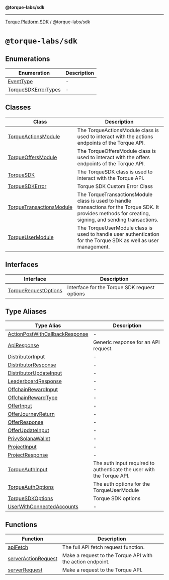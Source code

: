 **@torque-labs/sdk**

***

[Torque Platform SDK](../README.md) / @torque-labs/sdk

# `@torque-labs/sdk`

## Enumerations

| Enumeration | Description |
| ------ | ------ |
| [EventType](enumerations/eventtype.md) | - |
| [TorqueSDKErrorTypes](enumerations/torquesdkerrortypes.md) | - |

## Classes

| Class | Description |
| ------ | ------ |
| [TorqueActionsModule](classes/torqueactionsmodule.md) | The TorqueActionsModule class is used to interact with the actions endpoints of the Torque API. |
| [TorqueOffersModule](classes/torqueoffersmodule.md) | The TorqueOffersModule class is used to interact with the offers endpoints of the Torque API. |
| [TorqueSDK](classes/torquesdk.md) | The TorqueSDK class is used to interact with the Torque API. |
| [TorqueSDKError](classes/torquesdkerror.md) | Torque SDK Custom Error Class |
| [TorqueTransactionsModule](classes/torquetransactionsmodule.md) | The TorqueTransactionsModule class is used to handle transactions for the Torque SDK. It provides methods for creating, signing, and sending transactions. |
| [TorqueUserModule](classes/torqueusermodule.md) | The TorqueUserModule class is used to handle user authentication for the Torque SDK as well as user management. |

## Interfaces

| Interface | Description |
| ------ | ------ |
| [TorqueRequestOptions](interfaces/torquerequestoptions.md) | Interface for the Torque SDK request options |

## Type Aliases

| Type Alias | Description |
| ------ | ------ |
| [ActionPostWithCallbackResponse](type-aliases/actionpostwithcallbackresponse.md) | - |
| [ApiResponse](type-aliases/apiresponse.md) | Generic response for an API request. |
| [DistributorInput](type-aliases/distributorinput.md) | - |
| [DistributorResponse](type-aliases/distributorresponse.md) | - |
| [DistributorUpdateInput](type-aliases/distributorupdateinput.md) | - |
| [LeaderboardResponse](type-aliases/leaderboardresponse.md) | - |
| [OffchainRewardInput](type-aliases/offchainrewardinput.md) | - |
| [OffchainRewardType](type-aliases/offchainrewardtype.md) | - |
| [OfferInput](type-aliases/offerinput.md) | - |
| [OfferJourneyReturn](type-aliases/offerjourneyreturn.md) | - |
| [OfferResponse](type-aliases/offerresponse.md) | - |
| [OfferUpdateInput](type-aliases/offerupdateinput.md) | - |
| [PrivySolanaWallet](type-aliases/privysolanawallet.md) | - |
| [ProjectInput](type-aliases/projectinput.md) | - |
| [ProjectResponse](type-aliases/projectresponse.md) | - |
| [TorqueAuthInput](type-aliases/torqueauthinput.md) | The auth input required to authenticate the user with the Torque API. |
| [TorqueAuthOptions](type-aliases/torqueauthoptions.md) | The auth options for the TorqueUserModule |
| [TorqueSDKOptions](type-aliases/torquesdkoptions.md) | Torque SDK options |
| [UserWithConnectedAccounts](type-aliases/userwithconnectedaccounts.md) | - |

## Functions

| Function | Description |
| ------ | ------ |
| [apiFetch](functions/apifetch.md) | The full API fetch request function. |
| [serverActionRequest](functions/serveractionrequest.md) | Make a request to the Torque API with the action endpoint. |
| [serverRequest](functions/serverrequest.md) | Make a request to the Torque API. |
